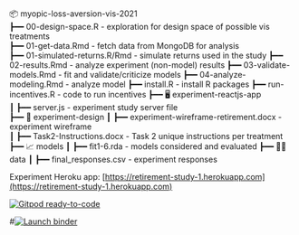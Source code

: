 📦 myopic-loss-aversion-vis-2021                                                                       
┣━━ 00-design-space.R           - exploration for design space of possible vis treatments                                                    
┣━━ 01-get-data.Rmd             - fetch data from MongoDB for analysis                                          
┣━━ 01-simulated-returns.R/Rmd  - simulate returns used in the study
┣━━ 02-results.Rmd              - analyze experiment (non-model) results
┣━━ 03-validate-models.Rmd      - fit and validate/criticize models
┣━━ 04-analyze-modeling.Rmd     - analyze model
┣━━ install.R                   - install R packages
┣━━ run-incentives.R            - code to run incentives
┣━━ 🖥 experiment-reactjs-app   
┃   ┣━━ server.js               - experiment study server file                                        
┣━━ 📐 experiment-design
┃   ┣━━ experiment-wireframe-retirement.docx - experiment wireframe  
┃   ┣━━ Task2-Instructions.docx - Task 2 unique instructions per treatment
┣━━ 📈 models
┃   ┣━━ fit1-6.rda              - models considered and evaluated
┣━━ 👨‍💻 data
┃   ┣━━ final_responses.csv     - experiment responses

Experiment Heroku app: [https://retirement-study-1.herokuapp.com](https://retirement-study-1.herokuapp.com)

[![Gitpod ready-to-code](https://img.shields.io/badge/Gitpod-ready--to--code-blue?logo=gitpod)](https://gitpod.io/#github.com/wesslen/myopic-loss-aversion-vis-2021/)

#[![Launch binder](https://mybinder.org/badge_logo.svg)](https://mybinder.org/v2/gh/wesslen/myopic-loss-aversion-vis-2021/HEAD?urlpath=rstudio)
